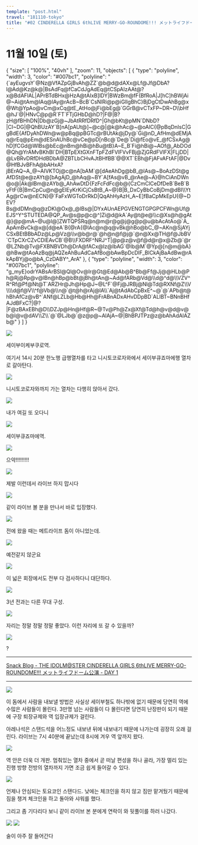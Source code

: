 ```yaml
---
template: "post.html"
travel: "181110-tokyo"
title: "#02 CINDERELLA GIRLS 6thLIVE MERRY-GO-ROUNDOME!!! メットライフドーム公演 (DAY1)"
---
```


# 11월 10일 (토)

<div class="ext-googlemaps">
{
  "size": [ "100%", "40vh" ],
  "zoom": 11,
  "objects": [
    { "type": "polyline", "width": 3, "color": "#007bc1", "polyline": "{`ayEugvsY`@Nz@VfAZpGjBvAh@ZZ`@b@d@dAXx@Lf@Jf@DbA?l@Ad@Kz@k@|BsAdFq@fCaCdJgAdEq@tCSpAIzAAt@?x@BdAFlAL|APrBTdBHx@HzA@tAIxB]lDY|BWzBm@fF{BfRoA|J[hC]hBWjAi@~Ai@tAm@lAq@lAy@rAcB~BcB`CsNlRi@p@iGlIgBhC}BjDgCtDwAhBg@x@Wt@YpAo@vCm@xCq@tE_AtHo@jFi@bEg@`GGrB@vCTxFP~DR~D\\bHf@hJ`@|HNvC@p@R`FT`FTjGHbD@hD?|F@|B?zH@fBHhDN|Db@zGj@~JbAtRRfDRfD^|Gh@bKt@pMN`DNbD?|CI~DG|@QhBUzAY`B[nA[pAUt@]~@c@|@k@hAc@~@oAlC{@pBqDnIsC|GgBdE{AfDyAhDWn@w@pBq@pBGTc@rBUtAk@jDy@`Gi@nD_AfHm@dEMjAq@rEq@pEm@dESnAUhBc@vCe@pD[nBc@`De@`Di@fEo@vE_@fCSxAg@hD]fCGd@WlBs@bEc@nBm@hBi@hBu@tB}A~E_B`Fi@hBi@~AOf@_AbDOd@Qh@YrAMvBKhBI`DH|BTpEXtGXnFTpFZdFVlFVvFBj@ZjGRdFVlFX|FLjDD|@LvBRvDRfDHdBDbA@ZBTLbCHvAJtBHfBB`@@XT`EBh@FjAFvAFtAF|@Dv@HfBJvBFhA@bAHxA?jBErAQ~A_@~AIVKTOj@c@nA[bAM`@[dAeAhDg@bB_@lAs@~BoAzDSt@gAfDSt@e@zAYt@[bAgAjD_@hAq@~BY`A[fAs@vB_@rAe@~A}@hCiAnDWn@o@|Ak@lBm@zAYb@_AhAwDtD{FzFcFdFc@b@{CzCmClCeDfDeB`BeB`ByFtF{B|BmCpCu@n@gElEyKrKiCjCsBtB_A~@}B|B_DxCyBbCoBjDm@dBI\\YtAg@rCw@nECN}@`FaFxWGToDrRkD|QqAhHyAzH_A~E]fBaCpMkEpU{@~DEV?Bs@dDMn@q@zDKl@Ox@_@lBs@|DYxAUnAEPGVENGTGPGPCFWn@Uf@EJS^Y^STUTEDA@QP_Av@s@p@c@^]Zi@d@kA`Ay@t@e@\\c@Xs@h@gAt@}@p@mA~@u@l@]ZWTQPSRq@n@m@r@g@j@g@p@u@bAcAtAo@`A_ApAmBvCk@x@[d@eA`B{@rA{@lAc@n@q@vBk@hBo@bC_@~AKn@SjAYjCSxBEtBBbADz@Lp@Vz@\\v@b@r@`@h@n@f@j@`@n@Xx@TH@f@JbBV`CTpCXrCZvCDlEAvCB`@B\\FXDRF^NRJ^T|@p@z@v@f@d@r@x@Zb@`@r@LZNb@Tv@FXBNBVDh@DrA@fACx@Iz@IbAG`@Ib@M`@Yp@[n@m@bA}@hBw@tAoAzBq@jAQZeAhBuAdCaAfBo@bAwBpDcDlF_BlCkAjBaAdBw@rAkApBYj@o@bA_CzDABY^_ArA" },
    { "type": "polyline", "width": 3, "color": "#007bc1", "polyline": "g_myE}odrYABsArBSl@Ql@Ov@Ir@Gt@Ed@Ab@B^Bb@Ff@Jj@@HLb@Ph@Rj@Rp@v@lBn@hBp@bBt@jBh@tAn@~Ad@fARb@Vd@\\d@^d@\\VZV^R^Rf@Pf@Nt@T`ARZHr@Jh@Hp@J~@L^F`@Fj@JRBj@Nl@Td@RXNf@Z\\V\\\\d@f@V\\^f@Vb@\\n@`@t@h@rAj@lA\\`Aj@tAdAbCpBxE^~@`@`APb@t@hBhAfCz@vB^`ANf@LZLb@Hb@Hh@FrABnADxAHvDDpBD`ALlBT~BNnBHfAJdBFxC?|@?|F@zBAxEBh@D\\DZJp@Hn@Hf@R~@Tv@Ph@Zx@Xf@Td@h@v@d@v@b@l@v@dAV\\Z\\`@`@LJb@`@z@p@~AlAjA~@|BhBPJTPz@z@bAhAdAlAZb@" }
  ]
}
</div>

![](/181110-tokyo/02_01.jpg)

세이부이케부쿠로역.

여기서 14시 20분 한노행 급행열차를 타고 니시토코로자와에서 세이부큐죠마에행 열차로 갈아탄다.

![](/181110-tokyo/02_02.jpg)

니시토코로자와까지 가는 열차는 다행히 앉아서 갔다.

![](/181110-tokyo/02_03.jpg)

내가 여길 또 오다니

![](/181110-tokyo/02_04.jpg)

세이부큐죠마에역.

![](/181110-tokyo/02_05.jpg)

으악!!!!!!!!!

![](/181110-tokyo/02_06.jpg)

제발 이런데서 라이브 하지 맙시다

![](/181110-tokyo/02_07.jpg)

같이 라이브 볼 분을 만나서 바로 입장했다.

![](/181110-tokyo/02_08.jpg)

전에 왔을 때는 메트라이프 돔이 아니었는데.

![](/181110-tokyo/02_09.jpg)

예전같지 않군요

![](/181110-tokyo/02_10.jpg)

이 넓은 회장에서도 전부 다 검사하다니 대단하다.

![](/181110-tokyo/02_11.jpg)

3년 전과는 다른 무대 구성.

![](/181110-tokyo/02_12.jpg)

자리는 정말 정말 정말 좋았다.
이런 자리에 또 갈 수 있을까?

![](/181110-tokyo/02_13.jpg)

?

---

[Snack Blog - THE IDOLM@STER CINDERELLA GIRLS 6thLIVE MERRY-GO-ROUNDOME!!! メットライフドーム公演 - DAY 1](https://blog.korsnack.kr/idolmaster-cinderella-girls-6thlive-metlife-day1)

---

![](/181110-tokyo/02_14.jpg)

이 돔에서 사람을 내보낼 방법은 사실상 세이부철도 하나밖에 없기 때문에 당연히 역에 수많은 사람들이 몰린다.
3만명 넘는 사람들이 다 몰린다면 당연히 난장판이 되기 때문에 구장 퇴장규제와 역 입장규제가 걸린다.

아레나석은 스탠드석을 어느정도 내보낸 뒤에 내보내기 때문에 나가는데 굉장히 오래 걸린다.
라이브는 7시 40분에 끝났는데 8시에 겨우 역 앞까지 왔다.

![](/181110-tokyo/02_15.jpg)

역 안은 더욱 더 개판.
멈춰있는 열차 중에서 곧 떠날 편성을 하나 골라, 가장 멀리 있는 진행 방향 전방의 열차까지 가면 조금 쉽게 들어갈 수 있다.

![](/181110-tokyo/02_16.jpg)

언제나 안심되는 토요코인 스탠다드.
낮에는 체크인을 하지 않고 짐만 맡겨뒀기 때문에 짐을 챙겨 체크인을 하고 돌아와 샤워를 했다.

그리고 좀 기다리다 보니 같이 라이브 본 분에게 연락이 와 뒷풀이를 하러 나갔다.

![](/181110-tokyo/02_17.jpg)
![](/181110-tokyo/02_18.jpg)

술이 아주 잘 들어간다
